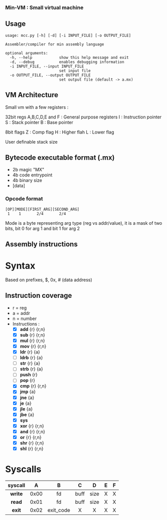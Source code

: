### Min-VM : Small virtual machine

## Usage
```
usage: mcc.py [-h] [-d] [-i INPUT_FILE] [-o OUTPUT_FILE]

Assembler/compiler for min assembly language

optional arguments:
  -h, --help            show this help message and exit
  -d, --debug           enables debugging information
  -i INPUT_FILE, --input INPUT_FILE
                        set input file
  -o OUTPUT_FILE, --output OUTPUT_FILE
                        set output file (default -> a.mx)
```

## VM Architecture

Small vm with a few registers :

32bit regs
A,B,C,D,E and F : General purpose registers
I		: Instruction pointer
S		: Stack pointer
B		: Base pointer

8bit flags
Z		: Comp flag
H		: Higher flah
L		: Lower flag


User definable stack size

## Bytecode executable format (.mx)

- 2b magic "MX"
- 4b code entrypoint
- 4b binary size
- [data]

### Opcode format
```
[OP][MODE][FIRST_ARG][SECOND_ARG]
 1    1       2/4       2/4
```

Mode is a byte representing arg type (reg vs addr/value), it is a mask of two bits, bit 0 for arg 1 and bit 1 for arg 2

## Assembly instructions

# Syntax
Based on prefixes, $<register>, 0x<hexnum>, #<name> (data address)

## Instruction coverage
* r = reg
* a = addr
* n = number
* Instructions :
    * [x] **add** {r} {r,n} 
    * [x] **sub** {r} {r,n} 
    * [x] **mul** {r} {r,n}
    * [x] **mov** {r} {r,n}
    * [x] **ldr** {r} {a}
    * [ ] **ldrb** {r} {a}
    * [ ] **str** {r} {a}
    * [ ] **strb** {r} {a}
    * [ ] **push** {r} 
    * [ ] **pop** {r}
    * [x] **cmp** {r} {r,n}
    * [x] **jmp** {a}
    * [x] **jne** {a}
    * [x] **je** {a}
    * [x] **jle** {a}
    * [x] **jbe** {a}
    * [x] **sys**
    * [x] **xor** {r} {r,n}
    * [x] **and** {r} {r,n}
    * [x] **or** {r} {r,n}
    * [x] **shr** {r} {r,n}
    * [x] **shl** {r} {r,n}

# Syscalls

| syscall | A | B | C | D | E | F |
|:---------:|:---:|:---:|:---:|:---:|:---:|:---:|
| **write**   | 0x00 | fd | buff | size | X | X |
| **read**    | 0x01 | fd | buff | size | X | X |
| **exit**    | 0x02 | exit_code | X | X | X | X |

